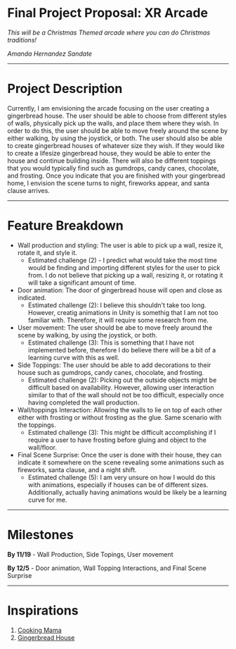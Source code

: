 # Final Project Proposal: XR Arcade

*This will be a Christmas Themed arcade where you can do Christmas traditions!*

*Amanda Hernandez Sandate*

---

# Project Description

Currently, I am envisioning the arcade focusing on the user creating a gingerbread house. The user should be able to choose from different styles of walls, physically pick up the walls, and place them where they wish. In order to do this, the user should be able to move freely around the scene by either walking, by using the joystick, or both. The user should also be able to create gingerbread houses of whatever size they wish. If they would like to create a lifesize gingerbread house, they would be able to enter the house and continue building inside. There will also be different toppings that you would typically find such as gumdrops, candy canes, chocolate, and frosting. Once you indicate that you are finished with your gingerbread home, I envision the scene turns to night, fireworks appear, and santa clause arrives. 

---

# Feature Breakdown

- Wall production and styling: The user is able to pick up a wall, resize it, rotate it, and style it.
  - Estimated challenge (2) - I predict what would take the most time would be finding and importing different styles for the user to pick from. I do not believe that picking up a wall, resizing it, or rotating it will take a significant amount of time.
- Door animation: The door of gingerbread house will open and close as indicated.
  - Estimated challenge (2): I believe this shouldn't take too long. However, creatig animations in Unity is somethig that I am not too familiar with. Therefore, it will require some research from me. 
- User movement: The user should be abe to move freely around the scene by walking, by using the joystick, or both. 
  - Estimated challenge (3): This is something that I have not implemented before, therefore I do believe there will be a bit of a learning curve with this as well. 
- Side Toppings: The user should be able to add decorations to their house such as gumdrops, candy canes, chocolate, and frosting.
  - Estimated challenge (2): Picking out the outside objects might be difficult based on availability. However, allowing user interaction similar to that of the wall should not be too difficult, especially once having completed the wall production. 
- Wall/toppings Interaction: Allowing the walls to lie on top of each other either with frosting or without frosting as the glue. Same scenario with the toppings.
  - Estimated challenge (3): This might be difficult accomplishing if I require a user to have frosting before gluing and object to the wall/floor. 
- Final Scene Surprise: Once the user is done with their house, they can indicate it somewhere on the scene revealing some animations such as fireworks, santa clause, and a night shift. 
  - Estimated challenge (5): I am very unsure on how I would do this with animations, especially if houses can be of different sizes. Additionally, actually having animations would be likely be a learning curve for me. 
  
---

# Milestones

**By 11/19** - Wall Production, Side Topings, User movement

**By 12/5** - Door animation, Wall Topping Interactions, and Final Scene Surprise

---

# Inspirations

1. [Cooking Mama](https://www.cookingmama.com/index.html?en)
2. [Gingerbread House](https://www.worldmarket.com/p/candyland-gingerbread-house-kit-549184.html?ppc=true&mrkgadid=&mrkgcl=660&mrkgen=&mrkgbflag=&mrkgcat=&camp=ppc%3Agoogle%3A_pMax_%2BConsumables&acctid=21700000001660222&dskeywordid=&lid=58700008439922133&dsproductgroupid=&product_id=549184&merchid=5165106&prodctry=US&prodlang=en&channel=online&storeid=&device=c&network=x&matchtype=&locationid=1014448&creative=&targetid=&campaignid=20276579494&adgroupid=&gclsrc=aw.ds&gad_source=1&gclid=Cj0KCQiAoae5BhCNARIsADVLzZesDbUgYRkZtwo4KcCg_PZD5UcEi_jjfl5XNg9n07T_0NZmmepPDEEaApSkEALw_wcB)
   
